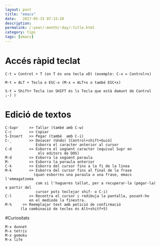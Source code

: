 ```yaml
---
layout: post
title: "emacs"
date:   2017-05-15 07:15:26
description:
permalink: /:year/:month/:day/:title.html
category: tips
tags: [emacs]
---
```


# Accés ràpid teclat

    C-t = Control + T (on T és una tecla xD) (exemple: C-x = Control+x)

    M-t = ALT + Tecla o ESC-x (M-x = ALT+x o també ESC+x)

    S-t = Shift+ Tecla (on SHIFT és ls Tecla que està damunt de Control ;-) )

# Edició de textos

    C-Supr     >> Tallar (també amb C-w)
    C-c        >> Copiar
    S-Insert   >> Pegar (també  amb C-i)
    C-_        >> Desacer (Undo) [Control+shift+Guió]
                  Esborra el caracter anterior al cursor
    C-d        >> Esborra el següent caracter (equival Supr en
                   els editors de DOS)
    M-d        >> Esborra la següent paraula
    M-         >> Esborra la paraula anterior
    C-k        >> Esborra del cursor fins a la fi de la linea
    M-k        >> Esborra del cursor fins al final de la frase
	             (quan esborres una paraula o una frase, emacs l'emmagatzema
                  com si l'hagueres tallat, per a recuperar-la (pegar-la) a partir del
                  cursor pots teclejar shif- o C-i)
    C-l        >> Recentra el cursor i redibuja la pantalla, posant-ho
               en el mediode la finestra.
    M-%	    >> Reemplaçar text amb petició de confirmació
	       (la combinació de tecles és Alt+shitf+5)

#Curiositats

    M-x dunnet
    M-x tetris
    M-x gomoku
    M-x life
